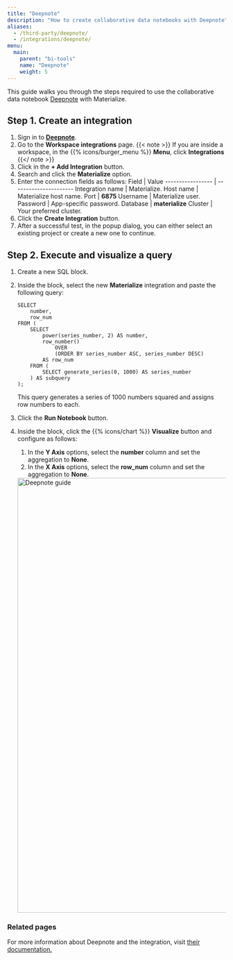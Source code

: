 ```yaml
---
title: "Deepnote"
description: "How to create collaborative data notebooks with Deepnote"
aliases:
  - /third-party/deepnote/
  - /integrations/deepnote/
menu:
  main:
    parent: "bi-tools"
    name: "Deepnote"
    weight: 5
---
```


This guide walks you through the steps required to use the collaborative data notebook [Deepnote](https://deepnote.com/) with Materialize.

## Step 1. Create an integration

1. Sign in to **[Deepnote](https://deepnote.com/)**.
2. Go to the **Workspace integrations** page.
  {{< note >}}
  If you are inside a workspace, in the {{% icons/burger_menu %}} **Menu**, click **Integrations**
  {{</ note >}}
1. Click in the **+ Add Integration** button.
2. Search and click the **Materialize** option.
3. Enter the connection fields as follows:
    Field             | Value
    ----------------- | ----------------------
    Integration name  | Materialize.
    Host name         | Materialize host name.
    Port              | **6875**
    Username          | Materialize user.
    Password          | App-specific password.
    Database          | **materialize**
    Cluster           | Your preferred cluster.
4. Click the **Create Integration** button.
5. After a successful test, in the popup dialog, you can either select an existing project or create a new one to continue.

## Step 2. Execute and visualize a query

1. Create a new SQL block.

2. Inside the block, select the new **Materialize** integration and paste the following query:
    ```mzsql
    SELECT
        number,
        row_num
    FROM (
        SELECT
            power(series_number, 2) AS number,
            row_number()
                OVER
                (ORDER BY series_number ASC, series_number DESC)
            AS row_num
        FROM (
            SELECT generate_series(0, 1000) AS series_number
        ) AS subquery
    );
    ```

    This query generates a series of 1000 numbers squared and assigns row numbers to each.
3. Click the **Run Notebook** button.

4. Inside the block, click the {{% icons/chart %}} **Visualize** button and configure as follows:
   1. In the **Y Axis** options, select the **number** column and set the aggregation to **None**.
   2. In the **X Axis** options, select the **row_num** column and set the aggregation to **None**.

   <img width="1002" alt="Deepnote guide" src="https://github.com/joacoc/materialize/assets/11491779/fdd21c0c-db2f-4096-8d7a-dd38bdfb646d">


### Related pages

For more information about Deepnote and the integration, visit [their documentation.](https://deepnote.com/docs/materialize)
